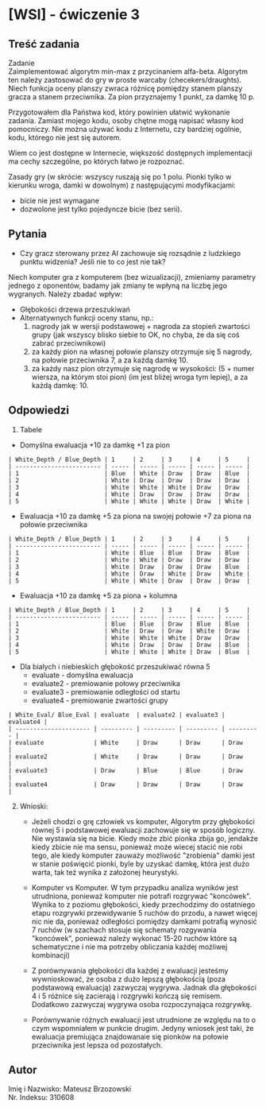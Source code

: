 [WSI] - ćwiczenie 3
=================

Treść zadania
------------
Zadanie\
Zaimplementować algorytm min-max z przycinaniem alfa-beta. Algorytm ten należy zastosować do gry w proste warcaby (checekers/draughts). Niech funkcja oceny planszy zwraca różnicę pomiędzy stanem planszy gracza a stanem przeciwnika. Za pion przyznajemy 1 punkt, za damkę 10 p.

Przygotowałem dla Państwa kod, który powinien ułatwić wykonanie zadania. Zamiast mojego kodu, osoby chętne mogą napisać własny kod pomocniczy. Nie można używać kodu z Internetu, czy bardziej ogólnie, kodu, którego nie jest się autorem.

Wiem co jest dostępne w Internecie, większość dostępnych implementacji ma cechy szczególne, po których łatwo je rozpoznać.

Zasady gry (w skrócie: wszyscy ruszają się po 1 polu. Pionki tylko w kierunku wroga, damki w dowolnym) z następującymi modyfikacjami:

- bicie nie jest wymagane
- dozwolone jest tylko pojedyncze bicie (bez serii).

Pytania
------------
- Czy gracz sterowany przez AI zachowuje się rozsądnie z ludzkiego punktu widzenia? Jeśli nie to co jest nie tak?

Niech komputer gra z komputerem (bez wizualizacji), zmieniamy parametry jednego z oponentów, badamy jak zmiany te wpłyną na liczbę jego wygranych. Należy zbadać wpływ:

- Głębokości drzewa przeszukiwań
- Alternatywnych funkcji oceny stanu, np.:
    1. nagrody jak w wersji podstawowej + nagroda za stopień zwartości grupy (jak wszyscy blisko siebie to OK, no chyba, że da się coś zabrać przeciwnikowi)
    2. za każdy pion na własnej połowie planszy otrzymuje się 5 nagrody, na połowie przeciwnika 7, a za każdą damkę 10.
    3. za każdy nasz pion otrzymuje się nagrodę w wysokości: (5 + numer wiersza, na którym stoi pion) (im jest bliżej wroga tym lepiej), a za każdą damkę: 10.

Odpowiedzi
------------
1. Tabele
- Domyślna ewaluacja +10 za damkę +1 za pion
```
| White_Depth / Blue_Depth | 1     | 2     | 3     | 4     | 5     |
| ------------------------ | ----- | ----- | ----- | ----- | ----- |
| 1                        | Blue  | White | Draw  | Draw  | Blue  |
| 2                        | White | Draw  | Draw  | Draw  | Draw  |
| 3                        | White | White | White | Draw  | Draw  |
| 4                        | White | Draw  | Draw  | Draw  | Draw  |
| 5                        | White | White | White | Draw  | White |
```
- Ewaluacja +10 za damkę +5 za piona na swojej połowie +7 za piona na połowie przeciwnika
```
| White_Depth / Blue_Depth | 1     | 2     | 3     | 4     | 5     |
| ------------------------ | ----- | ----- | ----- | ----- | ----- |
| 1                        | White | Blue  | Blue  | Draw  | Blue  |
| 2                        | White | White | Draw  | Draw  | Draw  |
| 3                        | White | Draw  | Draw  | Draw  | Blue  |
| 4                        | White | Draw  | White | Draw  | White |
| 5                        | White | White | Draw  | Draw  | Draw  |
```
- Ewaluacja +10 za damkę +5 za piona + kolumna
```
| White_Depth / Blue_Depth | 1     | 2     | 3     | 4     | 5     |
| ------------------------ | ----- | ----- | ----- | ----- | ----- |
| 1                        | Blue  | Blue  | Draw  | Blue  | Blue  |
| 2                        | White | Draw  | Draw  | White | Draw  |
| 3                        | White | White | White | Draw  | Draw  |
| 4                        | White | Draw  | Draw  | Draw  | Blue  |
| 5                        | White | White | White | Draw  | Blue  |
```
- Dla bialych i niebieskich głębokość przeszukiwać równa 5
    - evaluate - domyślna ewaluacja
    - evaluate2 - premiowanie połowy przeciwnika
    - evaluate3 - premiowanie odległości od startu
    - evaluate4 - premiowanie zwartości grupy
```
| White_Eval/ Blue_Eval | evaluate  | evaluate2 | evaluate3 | evaluate4 |
| --------------------- | --------- | --------- | --------- | --------- |
| evaluate              | White     | Draw      | Draw      | Draw      |
| evaluate2             | White     | Draw      | Draw      | Draw      |
| evaluate3             | Draw      | Blue      | Blue      | Draw      |
| evaluate4             | Draw      | Draw      | Draw      | Draw      |
```

2. Wnioski:
    - Jeżeli chodzi o grę człowiek vs komputer, Algorytm przy głębokości równej 5 i podstawowej ewaluacji zachowuje się w sposób logiczny. Nie wystawia się na bicie. Kiedy może zbić pionka zbija go, jendakże kiedy zbicie nie ma sensu, ponieważ może wiecej stacić nie robi tego, ale kiedy komputer zauważy możliwość "zrobienia" damki jest w stanie poświęcić pionki, byle by uzyskać damkę, która jest dużo warta, tak też wynika z założonej heurystyki.

    - Komputer vs Komputer. W tym przypadku analiza wyników jest utrudniona, ponieważ komputer nie potrafi rozgrywać "koncówek". Wynika to z poziomu głębokości, kiedy przechodzimy do ostatniego etapu rozgrywki przewidywanie 5 ruchów do przodu, a nawet więcej nic nie da, ponieważ odległości pomiędzy damkami potrafią wynosić 7 ruchów (w szachach stosuje się schematy rozgywania "koncówek", ponieważ należy wykonać 15-20 ruchów które są schematyczne i nie ma potrzeby obliczania każdej możliwej kombinacji)

    - Z porównywania głębokości dla każdej z ewaluacji jesteśmy wywnioskować, że osoba z dużo lepszą głębokością (poza podstawową ewaluacją) zazwyczaj wygrywa. Jadnak dla głębokości 4 i 5 różnice się zacierają i rozgrywki kończą się remisem. Dodatkowo zazwyczaj wygrywa osoba rozpoczynająca rozgrywkę.

    - Porównywanie różnych ewaluacji jest utrudnione ze względu na to o czym wspomniałem w punkcie drugim. Jedyny wniosek jest taki, że ewaluacja premiująca znajdowanaie się pionków na połowie przeciwnika jest lepsza od pozostałych.

Autor
------------
Imię i Nazwisko: Mateusz Brzozowski\
Nr. Indeksu: 310608
